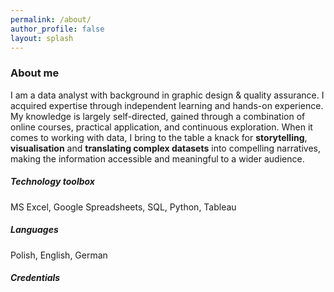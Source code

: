 ```yaml
---
permalink: /about/
author_profile: false
layout: splash
---
```

### About me

I am a data analyst with background in graphic design & quality assurance.
I acquired expertise through independent learning and hands-on experience. My knowledge is largely self-directed, gained through a combination of online courses, practical application, and continuous exploration.
When it comes to working with data, I bring to the table a knack for **storytelling**, **visualisation** and **translating complex datasets** into compelling narratives, making the information accessible and meaningful to a wider audience.

##### Technology toolbox

MS Excel, Google Spreadsheets, SQL, Python, Tableau

##### Languages

Polish, English, German

##### Credentials
